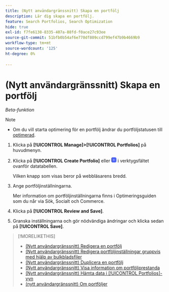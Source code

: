 ```yaml
---
title: (Nytt användargränssnitt) Skapa en portfölj
description: Lär dig skapa en portfölj.
feature: Search Portfolios, Search Optimization
hide: true
exl-id: f7fe6138-8335-407a-88fd-f0ace27c93ee
source-git-commit: 51bfb0b54af6e770df809ccd799ef47b9b4669b9
workflow-type: tm+mt
source-wordcount: '125'
ht-degree: 0%

---
```


# (Nytt användargränssnitt) Skapa en portfölj

*Beta-funktion*

>[!NOTE]
>
>* Om du vill starta optimering för en portfölj ändrar du portföljstatusen till [optimerad](portfolio-about.md#portfolio-status).

1. Klicka på **[!UICONTROL Manage]>[!UICONTROL Portfolios]** på huvudmenyn.

1. Klicka på **[!UICONTROL Create Portfolio]** eller ![Lägg till](/help/search-social-commerce/assets/add-new.png "Lägg till") i verktygsfältet ovanför datatabellen.

   Vilken knapp som visas beror på webbläsarens bredd.

1. Ange portföljinställningarna.

   Mer information om portföljinställningarna finns i Optimeringsguiden som du når via Sök, Socialt och Commerce.

1. Klicka på **[!UICONTROL Review and Save]**.

1. Granska inställningarna och gör nödvändiga ändringar och klicka sedan på **[!UICONTROL Save]**.

>[!MORELIKETHIS]
>
>* [(Nytt användargränssnitt) Redigera en portfölj ](portfolio-edit.md)
>* [(Nytt användargränssnitt) Redigera portföljinställningar gruppvis med hjälp av bulkbladsfiler ](portfolio-bulksheets.md)
>* [(Nytt användargränssnitt) Duplicera en portfölj ](portfolio-duplicate.md)
>* [(Nytt användargränssnitt) Visa information om portföljprestanda](portfolio-details.md)
>* [(Nytt användargränssnitt) Hämta data i [!UICONTROL Portfolios]-vyn ](portfolio-view-report.md)
>* [(nytt användargränssnitt) Om portföljer ](portfolio-about.md)
